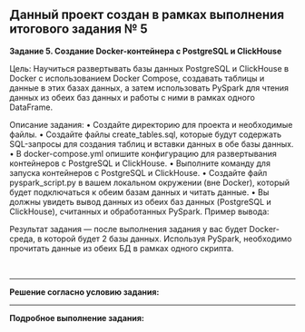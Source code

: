 **Данный проект создан в рамках выполнения итогового задания № 5**
---
**Задание 5. Создание Docker-контейнера с PostgreSQL и ClickHouse**

Цель: Научиться развертывать базы данных PostgreSQL и ClickHouse в Docker с использованием Docker Compose, создавать таблицы и данные в этих базах данных, а затем использовать PySpark для чтения данных из обеих баз данных и работы с ними в рамках одного DataFrame.

Описание задания:
•	Создайте директорию для проекта и необходимые файлы.
•	Создайте файлы create_tables.sql, которые будут содержать SQL-запросы для создания таблиц и вставки данных в обе базы данных.
•	В docker-compose.yml опишите конфигурацию для развертывания контейнеров с PostgreSQL и ClickHouse.
•	Выполните команду для запуска контейнеров с PostgreSQL и ClickHouse.
•	Создайте файл pyspark_script.py в вашем локальном окружении (вне Docker), который будет подключаться к обеим базам данных и читать данные.
•	Вы должны увидеть вывод данных из обеих баз данных (PostgreSQL и ClickHouse), считанных и обработанных PySpark.
Пример вывода: 
 

Результат задания — после выполнения задания у вас будет Docker-среда, в которой будет 2 базы данных. Используя PySpark, необходимо прочитать данные из обеих БД в рамках одного скрипта.

![]()
![]()

---

**Решение согласно условию задания:** <br>




---

**Подробное выполнение задания:** <br>

